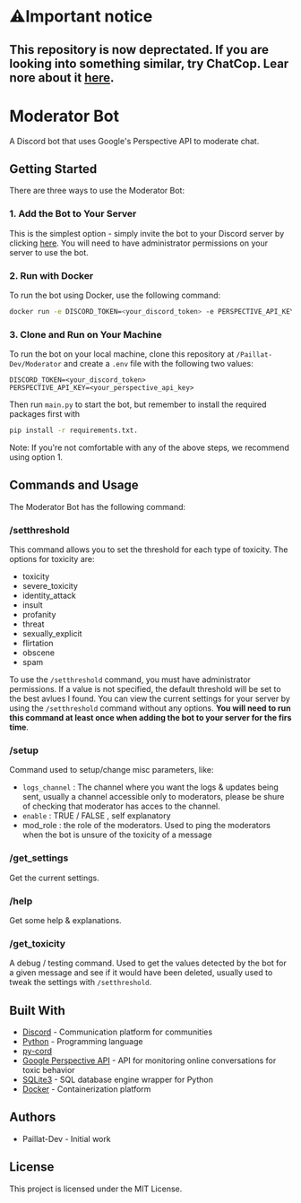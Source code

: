 # ⚠️Important notice
## This repository is now deprectated. If you are looking into something similar, try ChatCop. Lear nore about it [here](https://nicebots.xyz/featured-bots/ChatCop).

# Moderator Bot
A Discord bot that uses Google's Perspective API to moderate chat.

## Getting Started
There are three ways to use the Moderator Bot:

### 1. Add the Bot to Your Server  
This is the simplest option - simply invite the bot to your Discord server by clicking [here](https://discord.com/api/oauth2/authorize?client_id=1071451913024974939&permissions=1377342450896&scope=bot). You will need to have administrator permissions on your server to use the bot.

### 2. Run with Docker
To run the bot using Docker, use the following command:

```bash
docker run -e DISCORD_TOKEN=<your_discord_token> -e PERSPECTIVE_API_KEY=<your_perspective_api_key> -d /path/to/your/data:/Moderator/data ghcr.io/nicebots-xyz/moderator:latest
```

### 3. Clone and Run on Your Machine  
To run the bot on your local machine, clone this repository at `/Paillat-Dev/Moderator` and create a `.env` file with the following two values:

```env
DISCORD_TOKEN=<your_discord_token>
PERSPECTIVE_API_KEY=<your_perspective_api_key>
```

Then run `main.py` to start the bot, but remember to install the required packages first with 
```bash
pip install -r requirements.txt.
```

Note: If you're not comfortable with any of the above steps, we recommend using option 1.

## Commands and Usage

The Moderator Bot has the following command:

### /setthreshold 

This command allows you to set the threshold for each type of toxicity. The options for toxicity are:

- toxicity
- severe_toxicity
- identity_attack
- insult
- profanity
- threat
- sexually_explicit
- flirtation
- obscene
- spam

To use the `/setthreshold` command, you must have administrator permissions. If a value is not specified, the default threshold will be set to the best avlues I found. You can view the current settings for your server by using the `/setthreshold` command without any options. **You will need to run this command at least once when adding the bot to your server for the firs time**.

### /setup

Command used to setup/change misc parameters, like:
- `logs_channel` : The channel where you want the logs & updates being sent, usually a channel accessible only to moderators, please be shure of checking that moderator has acces to the channel.
- `enable` : TRUE / FALSE , self explanatory
- mod_role : the role of the moderators. Used to ping the moderators when the bot is unsure of the toxicity of a message

### /get_settings

Get the current settings.

### /help

Get some help & explanations.

### /get_toxicity

A debug / testing command. Used to get the values detected by the bot for a given message and see if it would have been deleted, usually used to tweak the settings with `/setthreshold`.
## Built With
- [Discord](https://discord.com) - Communication platform for communities
- [Python](https://www.python.org) - Programming language
- [py-cord](https://pycord.dev)
- [Google Perspective API](https://perspectiveapi.com) - API for monitoring online conversations for toxic behavior
- [SQLite3](https://github.com/python/cpython/tree/3.11/Lib/sqlite3/) - SQL database engine wrapper for Python
- [Docker](https://www.docker.com) - Containerization platform

## Authors
- Paillat-Dev - Initial work

## License

This project is licensed under the MIT License.
